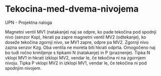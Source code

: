 # Tekocina-med-dvema-nivojema
UPN - Projektna naloga

Magnetni ventil MV1 (natakanje) naj se odpre, ko pade tekočina pod spodnji nivo (senzor Ksp), hkrati pa zapre magnetni ventil MV2 (odtekanje), ko doseže tekočina zgornji nivo, se MV1 zapre, odpre pa MV2. Zgornji nivo zazna senzor Kzg. Oba ventila ne moreta biti hkrati odprta. Omogočeno naj bo tudi ročno krmiljenje s tipkami N (natakanje) in P (praznenje). Tipka N vklopi MV1 in hkrati izklopi MV2, vendar le, če tekočina ni na zgornjem nivoju. Tipka P vklopi MV2 in izklopi MV1, vendar le, če tekočina ni pod spodnjim nivojem.
